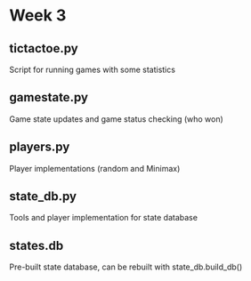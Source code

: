 # Week 3

## tictactoe.py

Script for running games with some statistics

## gamestate.py

Game state updates and game status checking (who won)

## players.py

Player implementations (random and Minimax)

## state_db.py

Tools and player implementation for state database

## states.db

Pre-built state database, can be rebuilt with state_db.build_db()
